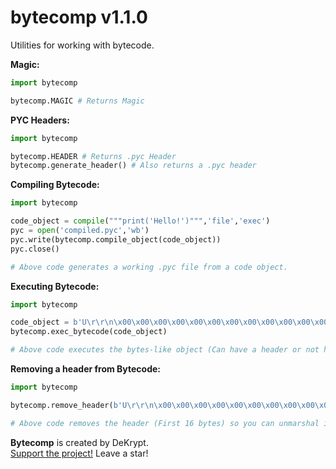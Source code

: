 # bytecomp v1.1.0
Utilities for working with bytecode.

**Magic:**
```py
import bytecomp

bytecomp.MAGIC # Returns Magic
```

**PYC Headers:**
```py
import bytecomp

bytecomp.HEADER # Returns .pyc Header
bytecomp.generate_header() # Also returns a .pyc header
```
**Compiling Bytecode:**
```py
import bytecomp

code_object = compile("""print('Hello!')""",'file','exec')
pyc = open('compiled.pyc','wb')
pyc.write(bytecomp.compile_object(code_object))
pyc.close()

# Above code generates a working .pyc file from a code object.
```

**Executing Bytecode:**
```py
import bytecomp

code_object = b'U\r\r\n\x00\x00\x00\x00\x00\x00\x00\x00\x00\x00\x00\x00c\x00\x00\x00\x00\x00\x00\x00\x00\x00\x00\x00\x00\x00\x00\x00\x00\x02\x00\x00\x00@\x00\x00\x00s\x0c\x00\x00\x00e\x00d\x00\x83\x01\x01\x00d\x01S\x00)\x02z\x03Hi!N)\x01\xda\x05print\xa9\x00r\x01\x00\x00\x00r\x01\x00\x00\x00\xda\x03idk\xda\x08<module>\x01\x00\x00\x00\xf3\x00\x00\x00\x00'
bytecomp.exec_bytecode(code_object)

# Above code executes the bytes-like object (Can have a header or not have a header)
```

**Removing a header from Bytecode:**
```py
import bytecomp

bytecomp.remove_header(b'U\r\r\n\x00\x00\x00\x00\x00\x00\x00\x00\x00\x00\x00\x00c\x00\x00\x00\x00\x00\x00\x00\x00\x00\x00\x00\x00\x00\x00\x00\x00\x02\x00\x00\x00@\x00\x00\x00s\x0c\x00\x00\x00e\x00d\x00\x83\x01\x01\x00d\x01S\x00)\x02z\x03Hi!N)\x01\xda\x05print\xa9\x00r\x01\x00\x00\x00r\x01\x00\x00\x00\xda\x03idk\xda\x08<module>\x01\x00\x00\x00\xf3\x00\x00\x00\x00')

# Above code removes the header (First 16 bytes) so you can unmarshal it and execute it
```

**Bytecomp** is created by DeKrypt. <br>
[Support the project!](https://github.com/dekrypted/bytecomp) Leave a star!
